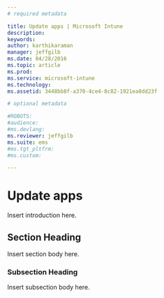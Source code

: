 ```yaml
---
# required metadata

title: Update apps | Microsoft Intune
description:
keywords:
author: karthikaraman
manager: jeffgilb
ms.date: 04/28/2016
ms.topic: article
ms.prod:
ms.service: microsoft-intune
ms.technology:
ms.assetid: 3448bb8f-a370-4ce4-8c82-1921ea8dd23f

# optional metadata

#ROBOTS:
#audience:
#ms.devlang:
ms.reviewer: jeffgilb
ms.suite: ems
#ms.tgt_pltfrm:
#ms.custom:

---
```


# Update apps
Insert introduction here.

## Section Heading
Insert section body here.

### Subsection Heading
Insert subsection body here.

